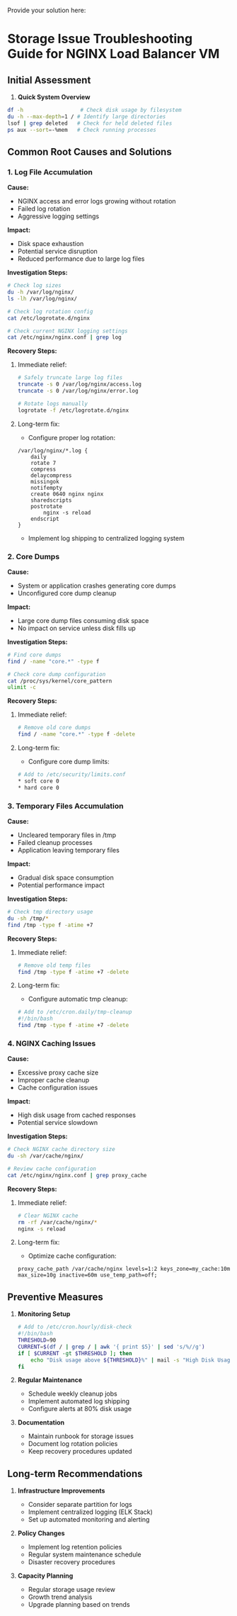 Provide your solution here:

# Storage Issue Troubleshooting Guide for NGINX Load Balancer VM

## Initial Assessment

1. **Quick System Overview**
```bash
df -h                  # Check disk usage by filesystem
du -h --max-depth=1 / # Identify large directories
lsof | grep deleted   # Check for held deleted files
ps aux --sort=-%mem   # Check running processes
```

## Common Root Causes and Solutions

### 1. Log File Accumulation

**Cause:**
- NGINX access and error logs growing without rotation
- Failed log rotation
- Aggressive logging settings

**Impact:**
- Disk space exhaustion
- Potential service disruption
- Reduced performance due to large log files

**Investigation Steps:**
```bash
# Check log sizes
du -h /var/log/nginx/
ls -lh /var/log/nginx/

# Check log rotation config
cat /etc/logrotate.d/nginx

# Check current NGINX logging settings
cat /etc/nginx/nginx.conf | grep log
```

**Recovery Steps:**
1. Immediate relief:
   ```bash
   # Safely truncate large log files
   truncate -s 0 /var/log/nginx/access.log
   truncate -s 0 /var/log/nginx/error.log
   
   # Rotate logs manually
   logrotate -f /etc/logrotate.d/nginx
   ```

2. Long-term fix:
   - Configure proper log rotation:
   ```nginx
   /var/log/nginx/*.log {
       daily
       rotate 7
       compress
       delaycompress
       missingok
       notifempty
       create 0640 nginx nginx
       sharedscripts
       postrotate
           nginx -s reload
       endscript
   }
   ```
   - Implement log shipping to centralized logging system

### 2. Core Dumps

**Cause:**
- System or application crashes generating core dumps
- Unconfigured core dump cleanup

**Impact:**
- Large core dump files consuming disk space
- No impact on service unless disk fills up

**Investigation Steps:**
```bash
# Find core dumps
find / -name "core.*" -type f

# Check core dump configuration
cat /proc/sys/kernel/core_pattern
ulimit -c
```

**Recovery Steps:**
1. Immediate relief:
   ```bash
   # Remove old core dumps
   find / -name "core.*" -type f -delete
   ```

2. Long-term fix:
   - Configure core dump limits:
   ```bash
   # Add to /etc/security/limits.conf
   * soft core 0
   * hard core 0
   ```

### 3. Temporary Files Accumulation

**Cause:**
- Uncleared temporary files in /tmp
- Failed cleanup processes
- Application leaving temporary files

**Impact:**
- Gradual disk space consumption
- Potential performance impact

**Investigation Steps:**
```bash
# Check tmp directory usage
du -sh /tmp/*
find /tmp -type f -atime +7
```

**Recovery Steps:**
1. Immediate relief:
   ```bash
   # Remove old temp files
   find /tmp -type f -atime +7 -delete
   ```

2. Long-term fix:
   - Configure automatic tmp cleanup:
   ```bash
   # Add to /etc/cron.daily/tmp-cleanup
   #!/bin/bash
   find /tmp -type f -atime +7 -delete
   ```

### 4. NGINX Caching Issues

**Cause:**
- Excessive proxy cache size
- Improper cache cleanup
- Cache configuration issues

**Impact:**
- High disk usage from cached responses
- Potential service slowdown

**Investigation Steps:**
```bash
# Check NGINX cache directory size
du -sh /var/cache/nginx/

# Review cache configuration
cat /etc/nginx/nginx.conf | grep proxy_cache
```

**Recovery Steps:**
1. Immediate relief:
   ```bash
   # Clear NGINX cache
   rm -rf /var/cache/nginx/*
   nginx -s reload
   ```

2. Long-term fix:
   - Optimize cache configuration:
   ```nginx
   proxy_cache_path /var/cache/nginx levels=1:2 keys_zone=my_cache:10m max_size=10g inactive=60m use_temp_path=off;
   ```

## Preventive Measures

1. **Monitoring Setup**
   ```bash
   # Add to /etc/cron.hourly/disk-check
   #!/bin/bash
   THRESHOLD=90
   CURRENT=$(df / | grep / | awk '{ print $5}' | sed 's/%//g')
   if [ $CURRENT -gt $THRESHOLD ]; then
       echo "Disk usage above ${THRESHOLD}%" | mail -s "High Disk Usage Alert" admin@example.com
   fi
   ```

2. **Regular Maintenance**
   - Schedule weekly cleanup jobs
   - Implement automated log shipping
   - Configure alerts at 80% disk usage

3. **Documentation**
   - Maintain runbook for storage issues
   - Document log rotation policies
   - Keep recovery procedures updated

## Long-term Recommendations

1. **Infrastructure Improvements**
   - Consider separate partition for logs
   - Implement centralized logging (ELK Stack)
   - Set up automated monitoring and alerting

2. **Policy Changes**
   - Implement log retention policies
   - Regular system maintenance schedule
   - Disaster recovery procedures

3. **Capacity Planning**
   - Regular storage usage review
   - Growth trend analysis
   - Upgrade planning based on trends
